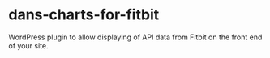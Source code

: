 # dans-charts-for-fitbit
WordPress plugin to allow displaying of API data from Fitbit on the front end of your site.
